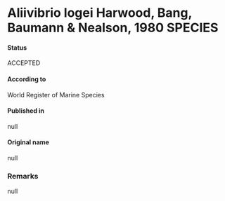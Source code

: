 Aliivibrio logei Harwood, Bang, Baumann & Nealson, 1980 SPECIES
=======

#### Status
ACCEPTED

#### According to
World Register of Marine Species

#### Published in
null

#### Original name
null

### Remarks
null